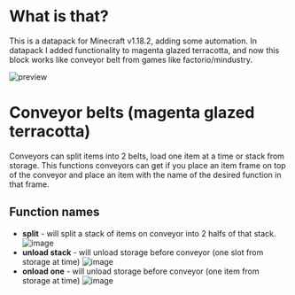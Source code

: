# What is that?
This is a datapack for Minecraft v1.18.2, adding some automation.
In datapack I added functionality to magenta glazed terracotta, and now this block works like conveyor belt from games like factorio/mindustry.

![preview](https://user-images.githubusercontent.com/52829258/167394046-e60c272c-2e9f-41cf-8e5e-eb93d39b97df.gif)

# Conveyor belts (magenta glazed terracotta)
Conveyors can split items into 2 belts, load one item at a time or stack from storage.
This functions conveyors can get if you place an item frame on top of the conveyor and place an item with the name of the desired function in that frame.

## Function names
- **split** - will split a stack of items on conveyor into 2 halfs of that stack. ![image](https://user-images.githubusercontent.com/52829258/167421688-1ab1591b-f4ec-4c10-8f97-aca84bc7b0e6.png)
- **unload stack** - will unload storage before conveyor (one slot from storage at time) ![image](https://user-images.githubusercontent.com/52829258/167422171-dcae6521-4e3b-4992-a5b8-b7f262ef4f4a.png)
- **onload one** - will unload storage before conveyor (one item from storage at time) ![image](https://user-images.githubusercontent.com/52829258/167422380-eccff477-0948-4ded-b1a3-e80bb0f5d83a.png)